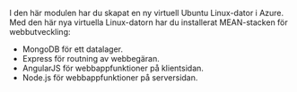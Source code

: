 I den här modulen har du skapat en ny virtuell Ubuntu Linux-dator i Azure. Med den här nya virtuella Linux-datorn har du installerat MEAN-stacken för webbutveckling:

- MongoDB för ett datalager.
- Express för routning av webbegäran.
- AngularJS för webbappfunktioner på klientsidan.
- Node.js för webbappfunktioner på serversidan.
